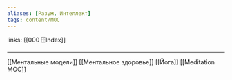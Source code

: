 ```yaml
---
aliases: [Разум, Интеллект]
tags: content/MOC
---
```

links:  [[000 🗄Index]]

---

[[Ментальные модели]]
[[Ментальное здоровье]]
[[Йога]]
[[Meditation MOC]]